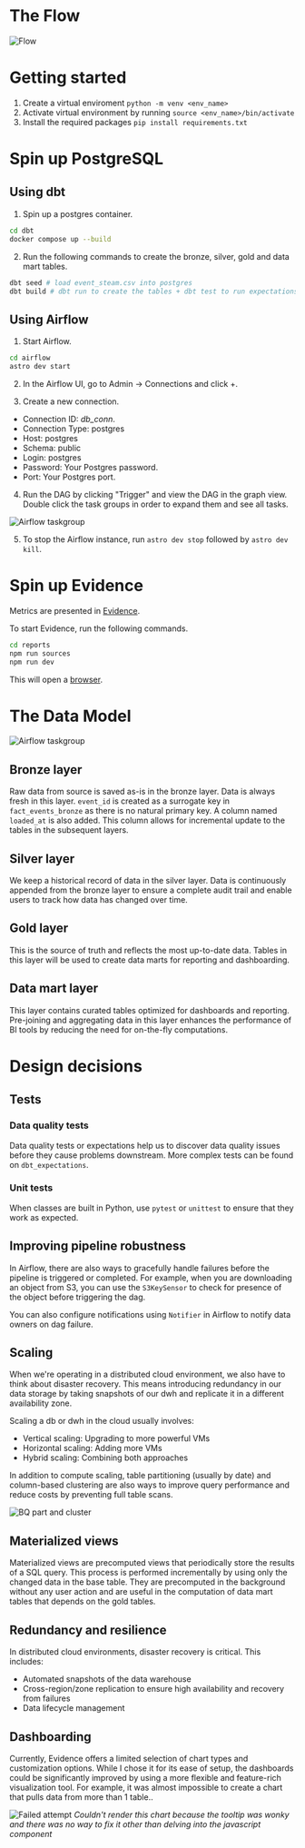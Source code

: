 # The Flow
![Flow](assets/flow.png)

# Getting started
1. Create a virtual enviroment `python -m venv <env_name>`
2. Activate virtual environment by running `source <env_name>/bin/activate`
3. Install the required packages `pip install requirements.txt`

# Spin up PostgreSQL
## Using dbt

1. Spin up a postgres container.
```bash
cd dbt
docker compose up --build
```
2. Run the following commands to create the bronze, silver, gold and data mart tables.

```bash
dbt seed # load event_steam.csv into postgres
dbt build # dbt run to create the tables + dbt test to run expectations
```


## Using Airflow
1. Start Airflow.
```bash
cd airflow
astro dev start
```

2. In the Airflow UI, go to Admin -> Connections and click +.

3. Create a new connection. 
- Connection ID: *db_conn*.
- Connection Type: postgres
- Host: postgres
- Schema: public
- Login: postgres
- Password: Your Postgres password.
- Port: Your Postgres port.

4. Run the DAG by clicking "Trigger" and view the DAG in the graph view. Double click the task groups in order to expand them and see all tasks.

![Airflow taskgroup](assets/airflow.png)

5. To stop the Airflow instance, run `astro dev stop` followed by `astro dev kill`.


# Spin up Evidence
Metrics are presented in [Evidence](https://evidence.dev). 

To start Evidence, run the following commands.
```bash
cd reports
npm run sources
npm run dev
```

This will open a [browser](http://localhost:3000).


# The Data Model

![Airflow taskgroup](assets/dm.png)

## Bronze layer
Raw data from source is saved as-is in the bronze layer. Data is always fresh in this layer.
`event_id` is created as a surrogate key in `fact_events_bronze` as there is no natural primary key.
A column named `loaded_at` is also added. This column allows for incremental update to the tables in the subsequent layers.


## Silver layer
We keep a historical record of data in the silver layer. Data is continuously appended from the bronze layer to ensure a complete audit trail and enable users to track how data has changed over time.


## Gold layer
This is the source of truth and reflects the most up-to-date data. Tables in this layer will be used to create data marts for reporting and dashboarding.


## Data mart layer
This layer contains curated tables optimized for dashboards and reporting. Pre-joining and aggregating data in this layer enhances the performance of BI tools by reducing the need for on-the-fly computations.


# Design decisions

## Tests
### Data quality tests
Data quality tests or expectations help us to discover data quality issues before they cause problems downstream. More complex tests can be found on `dbt_expectations`.

### Unit tests
When classes are built in Python, use `pytest` or `unittest` to ensure that they work as expected.

## Improving pipeline robustness
In Airflow, there are also ways to gracefully handle failures before the pipeline is triggered or completed. For example, when you are downloading an object from S3, you can use the `S3KeySensor` to check for presence of the object before triggering the dag.

You can also configure notifications using `Notifier` in Airflow to notify data owners on dag failure.

## Scaling
When we're operating in a distributed cloud environment, we also have to think about disaster recovery. This means introducing redundancy in our data storage by taking snapshots of our dwh and replicate it in a different availability zone.

Scaling a db or dwh in the cloud usually involves:
- Vertical scaling: Upgrading to more powerful VMs
- Horizontal scaling: Adding more VMs 
- Hybrid scaling: Combining both approaches

In addition to compute scaling, table partitioning (usually by date) and column-based clustering are also ways to improve query performance and reduce costs by preventing full table scans.

![BQ part and cluster](assets/partandcluster.png)


## Materialized views
Materialized views are precomputed views that periodically store the results of a SQL query. This process is performed incrementally by using only the changed data in the base table. They are precomputed in the background without any user action and are useful in the computation of data mart tables that depends on the gold tables. 


## Redundancy and resilience
In distributed cloud environments, disaster recovery is critical. This includes:
- Automated snapshots of the data warehouse
- Cross-region/zone replication to ensure high availability and recovery from failures
- Data lifecycle management


## Dashboarding
Currently, Evidence offers a limited selection of chart types and customization options. While I chose it for its ease of setup, the dashboards could be significantly improved by using a more flexible and feature-rich visualization tool. For example, it was almost impossible to create a chart that pulls data from more than 1 table..


![Failed attempt](assets/growth.png)
*Couldn't render this chart because the tooltip was wonky and there was no way to fix it other than delving into the javascript component*

